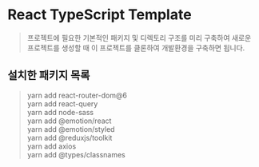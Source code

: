# React TypeScript Template

> 프로젝트에 필요한 기본적인 패키지 및 디렉토리 구조를 미리 구축하여 새로운 프로젝트를 생성할 때 이 프로젝트를 클론하여 개발환경을 구축하면 됩니다.

## 설치한 패키지 목록

> yarn add react-router-dom@6  
> yarn add react-query  
> yarn add node-sass  
> yarn add @emotion/react  
> yarn add @emotion/styled  
> yarn add @reduxjs/toolkit  
> yarn add axios  
> yarn add @types/classnames
